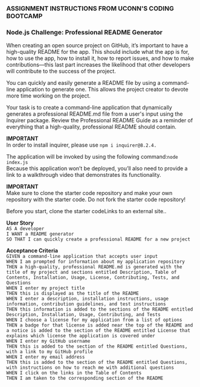 ### ASSIGNMENT INSTRUCTIONS FROM UCONN'S CODING BOOTCAMP

### Node.js Challenge: Professional README Generator
When creating an open source project on GitHub, it’s important to have a high-quality README for the app. This should include what the app is for, how to use the app, how to install it, how to report issues, and how to make contributions—this last part increases the likelihood that other developers will contribute to the success of the project.

You can quickly and easily generate a README file by using a command-line application to generate one. This allows the project creator to devote more time working on the project.

Your task is to create a command-line application that dynamically generates a professional README.md file from a user's input using the Inquirer package. Review the Professional README Guide as a reminder of everything that a high-quality, professional README should contain.

**IMPORTANT**<br>
In order to install inquirer, please use `npm i inquirer@8.2.4.`

The application will be invoked by using the following command:`node index.js`<br>
Because this application won’t be deployed, you’ll also need to provide a link to a walkthrough video that demonstrates its functionality.

**IMPORTANT**<br>
Make sure to clone the starter code repository and make your own repository with the starter code. Do not fork the starter code repository!

Before you start, clone the starter codeLinks to an external site..

**User Story** <br>
`AS A developer`<br>
`I WANT a README generator`<br>
`SO THAT I can quickly create a professional README for a new project`<br>

**Acceptance Criteria**<br>
`GIVEN a command-line application that accepts user input`<br>
`WHEN I am prompted for information about my application repository`<br>
`THEN a high-quality, professional README.md is generated with the title of my project and sections entitled Description, Table of Contents, Installation, Usage, License, Contributing, Tests, and Questions`<br>
`WHEN I enter my project title`<br>
`THEN this is displayed as the title of the README`<br>
`WHEN I enter a description, installation instructions, usage information, contribution guidelines, and test instructions`<br>
`THEN this information is added to the sections of the README entitled Description, Installation, Usage, Contributing, and Tests`<br>
`WHEN I choose a license for my application from a list of options`<br>
`THEN a badge for that license is added near the top of the README and a notice is added to the section of the README entitled License that explains which license the application is covered under`<br>
`WHEN I enter my GitHub username`<br>
`THEN this is added to the section of the README entitled Questions, with a link to my GitHub profile`<br>
`WHEN I enter my email address`<br>
`THEN this is added to the section of the README entitled Questions, with instructions on how to reach me with additional questions`<br>
`WHEN I click on the links in the Table of Contents`<br>
`THEN I am taken to the corresponding section of the README`<br>
